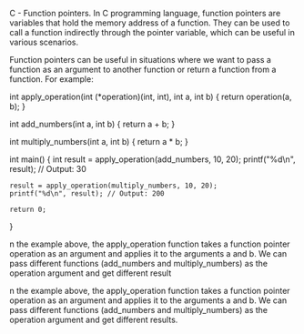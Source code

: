 C - Function pointers.
In C programming language, function pointers are variables that hold the memory address of a function. They can be used to call a function indirectly through the pointer variable, which can be useful in various scenarios.

Function pointers can be useful in situations where we want to pass a function as an argument to another function or return a function from a function. For example:

int apply_operation(int (*operation)(int, int), int a, int b) {
    return operation(a, b);
}

int add_numbers(int a, int b) {
    return a + b;
}

int multiply_numbers(int a, int b) {
    return a * b;
}

int main() {
    int result = apply_operation(add_numbers, 10, 20);
    printf("%d\n", result); // Output: 30

    result = apply_operation(multiply_numbers, 10, 20);
    printf("%d\n", result); // Output: 200

    return 0;
}


n the example above, the apply_operation function takes a function pointer operation as an argument and applies it to the arguments a and b. We can pass different functions (add_numbers and multiply_numbers) as the operation argument and get different result

n the example above, the apply_operation function takes a function pointer operation as an argument and applies it to the arguments a and b. We can pass different functions (add_numbers and multiply_numbers) as the operation argument and get different results.
